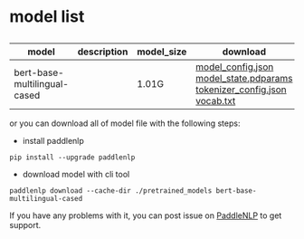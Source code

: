 #  model list

##  

| model  | description | model_size  | download         |
| --- | --- | --- | --- |
|bert-base-multilingual-cased|  | 1.01G | [model_config.json](https://bj.bcebos.com/paddlenlp/models/community/bert-base-multilingual-cased/model_config.json)<br>[model_state.pdparams](https://bj.bcebos.com/paddlenlp/models/community/bert-base-multilingual-cased/model_state.pdparams)<br>[tokenizer_config.json](https://bj.bcebos.com/paddlenlp/models/community/bert-base-multilingual-cased/tokenizer_config.json)<br>[vocab.txt](https://bj.bcebos.com/paddlenlp/models/community/bert-base-multilingual-cased/vocab.txt) |

or you can download all of model file with the following steps:

* install paddlenlp

```shell
pip install --upgrade paddlenlp
```

* download model with cli tool

```shell
paddlenlp download --cache-dir ./pretrained_models bert-base-multilingual-cased
```

If you have any problems with it, you can post issue on [PaddleNLP](https://github.com/PaddlePaddle/PaddleNLP) to get support.

